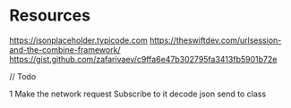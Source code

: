 #  Resources

https://jsonplaceholder.typicode.com
https://theswiftdev.com/urlsession-and-the-combine-framework/
https://gist.github.com/zafarivaev/c9ffa6e47b302795fa3413fb5901b72e





// Todo 

1 Make the network request 
Subscribe to it 
decode json 
send to class 
